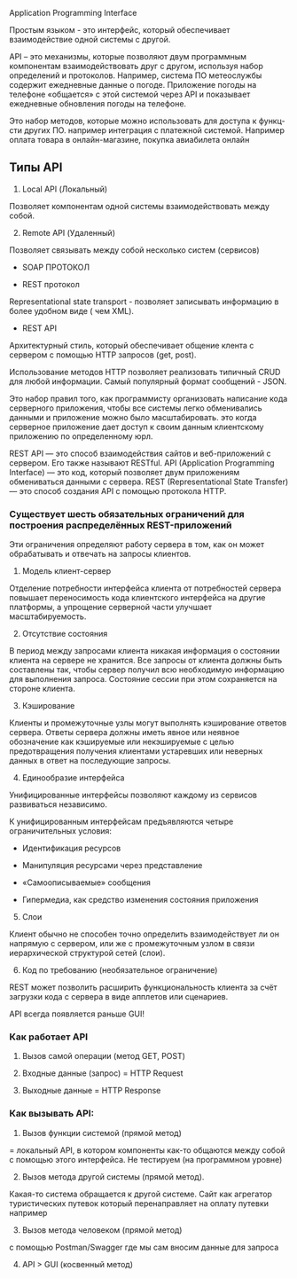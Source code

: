 Application Programming Interface

Простым языком - это интерфейс, который обеспечивает взаимодействие одной системы с другой.

API – это механизмы, которые позволяют двум программным компонентам взаимодействовать друг с другом, используя набор определений и протоколов. Например, система ПО метеослужбы содержит ежедневные данные о погоде. Приложение погоды на телефоне «общается» с этой системой через API и показывает ежедневные обновления погоды на телефоне.

Это набор методов, которые можно использовать для доступа к функц-сти других ПО. например интеграция с платежной системой. Например оплата товара в онлайн-магазине, покупка авиабилета онлайн

## Типы API

1.  Local API (Локальный)

Позволяет компонентам одной системы взаимодействовать между собой.

2.  Remote API (Удаленный)

Позволяет связывать между собой несколько систем (сервисов)

-   SOAP ПРОТОКОЛ
    
-   REST протокол

Representational state transport - позволяет записывать информацию в более удобном виде ( чем XML).

-   REST API

Архитектурный стиль, который обеспечивает общение клента с сервером с помощью HTTP запросов (get, post).

Использование методов HTTP позволяет реализовать типичный CRUD для любой информации. Самый популярный формат сообщений - JSON.

Это набор правил того, как программисту организовать написание кода серверного приложения, чтобы все системы легко обменивались данными и приложение можно было масштабировать. это когда серверное приложение дает доступ к своим данным клиентскому приложению по определенному юрл.

REST API — это способ взаимодействия сайтов и веб-приложений с сервером. Его также называют RESTful. API (Application Programming Interface) — это код, который позволяет двум приложениям обмениваться данными с сервера. REST (Representational State Transfer) — это способ создания API с помощью протокола HTTP.

### Существует шесть обязательных ограничений для построения распределённых REST-приложений

Эти ограничения определяют работу сервера в том, как он может обрабатывать и отвечать на запросы клиентов.

1.  Модель клиент-сервер

Отделение потребности интерфейса клиента от потребностей сервера повышает переносимость кода клиентского интерфейса на другие платформы, а упрощение серверной части улучшает масштабируемость.

2.  Отсутствие состояния

В период между запросами клиента никакая информация о состоянии клиента на сервере не хранится. Все запросы от клиента должны быть составлены так, чтобы сервер получил всю необходимую информацию для выполнения запроса. Состояние сессии при этом сохраняется на стороне клиента.

3.  Кэширование

Клиенты и промежуточные узлы могут выполнять кэширование ответов сервера. Ответы сервера должны иметь явное или неявное обозначение как кэшируемые или некэшируемые с целью предотвращения получения клиентами устаревших или неверных данных в ответ на последующие запросы.

4.  Единообразие интерфейса

Унифицированные интерфейсы позволяют каждому из сервисов развиваться независимо.

К унифицированным интерфейсам предъявляются четыре ограничительных условия:

-   Идентификация ресурсов
    
-   Манипуляция ресурсами через представление
    
-   «Самоописываемые» сообщения
    
-   Гипермедиа, как средство изменения состояния приложения

5.  Слои

Клиент обычно не способен точно определить взаимодействует ли он напрямую с сервером, или же с промежуточным узлом в связи иерархической структурой сетей (слои).

6.  Код по требованию (необязательное ограничение)

REST может позволить расширить функциональность клиента за счёт загрузки кода с сервера в виде апплетов или сценариев.

API всегда появляется раньше GUI!

### Как работает API

1.  Вызов самой операции (метод GET, POST)
    
2.  Входные данные (запрос) = HTTP Request
    
3.  Выходные данные = HTTP Response

### Как вызывать API:

1.  Вызов функции системой (прямой метод)

= локальный API, в котором компоненты как-то общаются между собой с помощью этого интерфейса. Не тестируем (на программном уровне)

2.  Вызов метода другой системы (прямой метод).

Какая-то система обращается к другой системе. Сайт как агрегатор туристических путевок который перенаправляет на оплату путевки например

3.  Вызов метода человеком (прямой метод)

с помощью Postman/Swagger где мы сам вносим данные для запроса

4.  API > GUI (косвенный метод)